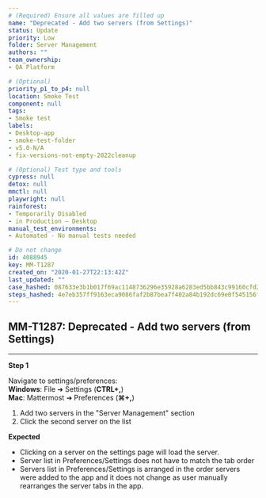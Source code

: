```yaml
---
# (Required) Ensure all values are filled up
name: "Deprecated - Add two servers (from Settings)"
status: Update
priority: Low
folder: Server Management
authors: ""
team_ownership: 
- QA Platform

# (Optional)
priority_p1_to_p4: null
location: Smoke Test
component: null
tags: 
- Smoke test
labels: 
- Desktop-app
- smoke-test-folder
- v5.0-N/A
- fix-versions-not-empty-2022cleanup

# (Optional) Test type and tools
cypress: null
detox: null
mmctl: null
playwright: null
rainforest: 
- Temporarily Disabled
- in Production — Desktop
manual_test_environments: 
- Automated - No manual tests needed

# Do not change
id: 4088945
key: MM-T1287
created_on: "2020-01-27T22:13:42Z"
last_updated: ""
case_hashed: 087633e3b1b017f69ac1148736296e35928a6283ed5bb843c99160cfd22baf23f9350a94e1e7f86fed1db98ff398476b
steps_hashed: 4e7eb357ff9163eca9086faf2b87bea7f402a84b192dc69e0f545156fc9a385f6d936db5c071bac5e71a758a95b79790
---
```


<!-- (Auto-generated) Based on frontmatter's "key" and "name" -->

## MM-T1287: Deprecated - Add two servers (from Settings)

---

**Step 1**

Navigate to settings/preferences:\
**Windows**: File ➜ Settings (**CTRL+,**)\
**Mac**: Mattermost ➜ Preferences (**⌘+,**)

1. Add two servers in the "Server Management" section
2. Click the second server on the list

**Expected**

- Clicking on a server on the settings page will load the server.
- Server list in Preferences/Settings does not have to match the tab order
- Servers list in Preferences/Settings is arranged in the order servers were added to the app and it does not change as user manually rearranges the server tabs in the app.
